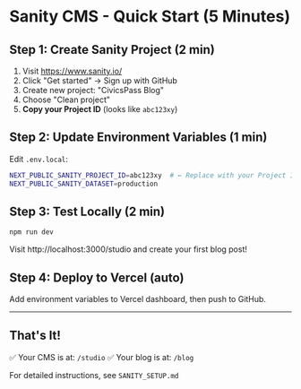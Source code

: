 # Sanity CMS - Quick Start (5 Minutes)

## Step 1: Create Sanity Project (2 min)

1. Visit https://www.sanity.io/
2. Click "Get started" → Sign up with GitHub
3. Create new project: "CivicsPass Blog"
4. Choose "Clean project"
5. **Copy your Project ID** (looks like `abc123xy`)

## Step 2: Update Environment Variables (1 min)

Edit `.env.local`:
```bash
NEXT_PUBLIC_SANITY_PROJECT_ID=abc123xy  # ← Replace with your Project ID
NEXT_PUBLIC_SANITY_DATASET=production
```

## Step 3: Test Locally (2 min)

```bash
npm run dev
```

Visit http://localhost:3000/studio and create your first blog post!

## Step 4: Deploy to Vercel (auto)

Add environment variables to Vercel dashboard, then push to GitHub.

---

## That's It!

✅ Your CMS is at: `/studio`
✅ Your blog is at: `/blog`

For detailed instructions, see `SANITY_SETUP.md`

